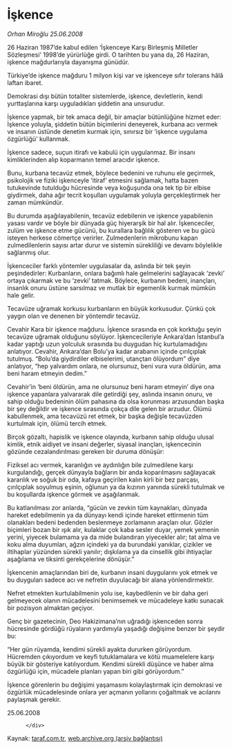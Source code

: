 # İşkence

*Orhan Miroğlu 25.06.2008*

<div class="yazi">26 Haziran 1987’de kabul edilen ‘İşkenceye Karşı Birleşmiş Milletler Sözleşmesi’ 1998’de yürürlüğe girdi. O tarihten bu yana da, 26 Haziran, işkence mağdurlarıyla dayanışma günüdür.
 
Türkiye’de işkence mağduru 1 milyon kişi var ve işkenceye sıfır tolerans hâlâ laftan ibaret.

Demokrasi dışı bütün totaliter sistemlerde, işkence, devletlerin, kendi yurttaşlarına karşı uyguladıkları şiddetin ana unsurudur.
 
İşkence yapmak, bir tek amaca değil, bir amaçlar bütünlüğüne hizmet eder: İşkence yoluyla, şiddetin bütün biçimlerini deneyerek, kurbana acı vermek ve insanın üstünde denetim kurmak için, sınırsız bir ‘işkence uygulama özgürlüğü’ kullanmak.
 
İşkence sadece, suçun itirafı ve kabulü için uygulanmaz. Bir insanı kimliklerinden alıp koparmanın temel aracıdır işkence.
 
Bunu, kurbana tecavüz etmek, böylece bedenini ve ruhunu ele geçirmek, psikolojik ve fiziki işkenceyle ‘itiraf’ etmesini sağlamak, hatta bazen tutukevinde tutulduğu hücresinde veya koğuşunda ona tek tip bir elbise giydirmek, daha ağır tecrit koşulları uygulamak yoluyla gerçekleştirmek her zaman mümkündür.
 
Bu durumda aşağılayabilenin, tecavüz edebilenin ve işkence yapabilenin yasası vardır ve böyle bir dünyada güç hiyerarşik bir hal alır. İşkenceciler, zulüm ve işkence etme gücünü, bu kurallara bağlılık gösteren ve bu gücü isteyen herkese cömertçe verirler. Zulmedenlerin mikrobunu kapan zulmedilenlerin sayısı artar durur ve sistemin sürekliliği ve devamı böylelikle sağlanmış olur.
 
İşkenceciler farklı yöntemler uygulasalar da, aslında bir tek şeyin peşindedirler: Kurbanların, onlara bağımlı hale gelmelerini sağlayacak ‘zevki’ ortaya çıkarmak ve bu ‘zevki’ tatmak. Böylece, kurbanın bedeni, inançları, insanlık onuru üstüne sarsılmaz ve mutlak bir egemenlik kurmak mümkün hale gelir.

Tecavüze uğramak korkusu kurbanların en büyük korkusudur. Çünkü çok yaygın olan ve denenen bir yöntemdir tecavüz.
 
Cevahir Kara bir işkence mağduru. İşkence sırasında en çok korktuğu şeyin tecavüze uğramak olduğunu söylüyor. İşkencecileriyle Ankara’dan İstanbul’a kadar yaptığı uzun yolculuk sırasında bu duygudan hiç kurtulamadığını anlatıyor. Cevahir, Ankara’dan Bolu’ya kadar arabanın içinde çırılçıplak tutulmuş. “Bolu’da giydirdiler elbiselerimi, utançtan ölüyordum” diye anlatıyor, “hep yalvardım onlara, ne olursunuz, beni vura vura öldürün, ama beni haram etmeyin dedim.”

Cevahir’in ‘beni öldürün, ama ne olursunuz beni haram etmeyin’ diye ona işkence yapanlara yalvararak dile getirdiği şey, aslında insanın onuru, ve sahip olduğu bedeninin ölüm pahasına da olsa korunması arzusundan başka bir şey değildir ve işkence sırasında çokça dile gelen bir arzudur. Ölümü kabullenmek, ama tecavüzü ret etmek, bir başka değişle tecavüzden kurtulmak için, ölümü tercih etmek.

Birçok gözaltı, hapislik ve işkence olayında, kurbanın sahip olduğu ulusal kimlik, etnik aidiyet ve insani değerler, siyasal inançları, işkencecinin gözünde cezalandırılması gereken bir duruma dönüşür:
 
Fiziksel acı vermek, karanlığın ve aydınlığın bile zulmedilene karşı kurgulandığı, gerçek dünyayla bağların bir anda koparılmasını sağlayacak karanlık ve soğuk bir oda, kafaya geçirilen kalın kirli bir bez parçası, çırılçıplak soyulmuş eşinin, oğlunun ya da kızının yanında sürekli tutulmak ve bu koşullarda işkence görmek ve aşağılanmak.

Bu katlanılması zor anlarda, “gücün ve zevkin tüm kaynakları, dünyada hareket edebilmenin ya da dünyayı kendi içinde hareket ettirmenin tüm olanakları bedeni bedenden beslenmeye zorlamanın araçları olur. Gözler biçimleri bozan bir ışık alır, kulaklar çok kaba sesler duyar, yemek yemenin yerini, yiyecek bulamama ya da mide bulandıran yiyecekler alır; tat alma ve koku alma duyumları, ağzın içindeki ya da burundaki yanıklar, çizikler ve iltihaplar yüzünden sürekli yanılır; dışkılama ya da cinsellik gibi ihtiyaçlar aşağılama ve tiksinti gerekçelerine dönüşür.”

İşkencenin amaçlarından biri de, kurbanın insani duygularını yok etmek ve bu duyguları sadece acı ve nefretin duyulacağı bir alana yönlendirmektir.
 
Nefret etmekten kurtulabilmenin yolu ise, kaybedilenin ve bir daha geri gelmeyecek olanın mücadelesini benimsemek ve mücadeleye katkı sunacak bir pozisyon almaktan geçiyor.
 
Genç bir gazetecinin, Deo Hakizimana’nın uğradığı işkenceden sonra hücresinde gördüğü rüyaların yardımıyla yaşadığı değişime benzer bir şeydir bu:

 “Her gün rüyamda, kendimi sürekli ayakta dururken görüyordum. Hücremden çıkıyordum ve keyfi tutuklamalara ve kötü muamelelere karşı büyük bir gösteriye katılıyordum. Kendimi sürekli düşünce ve haber alma özgürlüğü için, mücadele planları yapan biri gibi görüyordum.”
 
İşkence görenlerin bu değişimi yaşamasını kolaylaştırmak için demokrasi ve özgürlük mücadelesinde onlara yer açmanın yollarını çoğaltmak ve acılarını paylaşmak gerekir.

25.06.2008
                                    
          
          
          
          </div>

Kaynak: [taraf.com.tr](http://www.taraf.com.tr/orhan-miroglu/makale-iskence.htm), [web.archive.org (arşiv bağlantısı)](http://web.archive.org/web/20130721034101/http://www.taraf.com.tr/orhan-miroglu/makale-iskence.htm)
